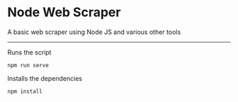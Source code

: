 # Node Web Scraper

A basic web scraper using Node JS and various other tools 

<hr>

Runs the script
```
npm run serve
```
Installs the dependencies
```
npm install
```
